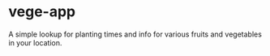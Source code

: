 vege-app
========

A simple lookup for planting times and info for various fruits and vegetables in your location.